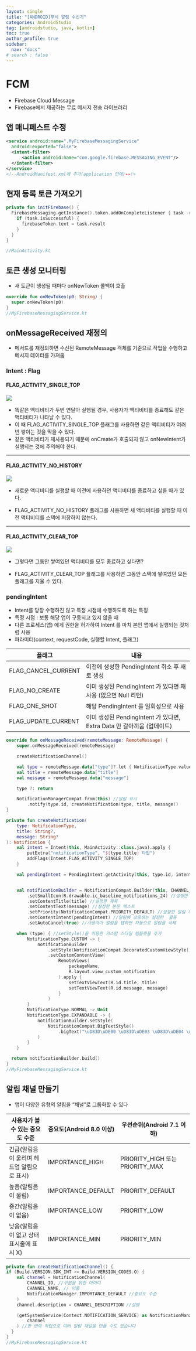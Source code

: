 ```yaml
---
layout: single
title: "[ANDROID]푸시 알림 수신기"
categories: AndroidStudio
tag: [androidstudio, java, kotlin]
toc: true
author_profile: true
sidebar:
  nav: "docs"
# search : false
---
```


# FCM

- Firebase Cloud Message
- Firebase에서 제공하는 무료 메시지 전송 라이브러리

## 앱 매니페스트 수정

```xml
<service android:name=".MyFirebaseMessagingService"
  android:exported="false">
  <intent-filter>
      <action android:name="com.google.firebase.MESSAGING_EVENT"/>
  </intent-filter>
</service>
<!--AndroidManifest.xml에 추가(application 안에)--!>
```

## 현재 등록 토큰 가져오기

```kotlin
private fun initFirebase() {
  FirebaseMessaging.getInstance().token.addOnCompleteListener { task ->
    if (task.isSuccessful) {
      firebaseToken.text = task.result
    }
  }
}

//MainActivity.kt
```

## 토큰 생성 모니터링

- 새 토큰이 생성될 때마다 onNewToken 콜백이 호출

```kotlin
override fun onNewToken(p0: String) {
  super.onNewToken(p0)
}
//MyFirebaseMessagingService.kt
```

## onMessageReceived 재정의

- 메서드를 재정의하면 수신된 RemoteMessage 객체를 기준으로 작업을 수행하고 메시지 데이터를 가져옴

### Intent : Flag

#### FLAG_ACTIVITY_SINGLE_TOP

![](/images/2021-01-16-[ANDROID]푸시%20알림%20수신기/FLAG_ACTIVITY_SINGLE_TOP.png)

- 똑같은 액티비티가 두번 연달아 실행될 경우, 사용자가 액티비티를 종료해도 같은 액티비티가 나타날 수 있다.
- 이 때 FLAG_ACTIVITY_SINGLE_TOP 플래그를 사용하면 같은 액티비티가 여러 번 쌓이는 것을 막을 수 있다.
- 같은 액티비티가 재사용되기 때문에 onCreate가 호출되지 않고 onNewIntent가 실행되는 것에 주의해야 한다.

---

#### FLAG_ACTIVITY_NO_HISTORY

![](/images/2021-01-16-[ANDROID]푸시%20알림%20수신기/FLAG_ACTIVITY_NO_HISTORY.png)

- 새로운 액티비티를 실행할 때 이전에 사용하던 액티비티를 종료하고 싶을 때가 있다.

- FLAG_ACTIVITY_NO_HISTORY 플래그를 사용하면 새 액티비티를 실행할 때 이전 액티비티를 스택에 저장하지 않는다.

---

#### FLAG_ACTIVITY_CLEAR_TOP

![](/images/2021-01-16-[ANDROID]푸시%20알림%20수신기/FLAG_ACTIVITY_CLEAR_TOP.png)

- 그렇다면 그동안 쌓여있던 액티비티를 모두 종료하고 싶다면?

- FLAG_ACTIVITY_CLEAR_TOP 플래그를 사용하면 그동안 스택에 쌓여있던 모든 플래그를 지울 수 있다.

### pendingIntent

- Intent를 당장 수행하진 않고 특정 시점에 수행하도록 하는 특징
- 특정 시점 : 보통 해당 앱이 구동되고 있지 않을 때
- 다른 프로세스(앱) 에게 권한을 허가하여 Intent 를 마치 본인 앱에서 실행되는 것처럼 사용
- 파라미터(context, requestCode, 실행할 Intent, 플래그)

| 플래그              | 내용                                                                   |
| ------------------- | ---------------------------------------------------------------------- |
| FLAG_CANCEL_CURRENT | 이전에 생성한 PendingIntent 취소 후 새로 생성                          |
| FLAG_NO_CREATE      | 이미 생성된 PendingIntent 가 있다면 재사용 (없으면 Null 리턴)          |
| FLAG_ONE_SHOT       | 해당 PendingIntent 를 일회성으로 사용                                  |
| FLAG_UPDATE_CURRENT | 이미 생성된 PendingIntent 가 있다면, Extra Data 만 갈아끼움 (업데이트) |

```kotlin
override fun onMessageReceived(remoteMessage: RemoteMessage) {
    super.onMessageReceived(remoteMessage)

    createNotificationChannel()

    val type = remoteMessage.data["type"]?.let { NotificationType.valueOf(it) }
    val title = remoteMessage.data["title"]
    val message = remoteMessage.data["message"]

    type ?: return

    NotificationManagerCompat.from(this) //알림 표시
        .notify(type.id, createNotification(type, title, message))
}

private fun createNotification(
    type: NotificationType,
    title: String?,
    message: String?
): Notification {
    val intent = Intent(this, MainActivity::class.java).apply {
        putExtra("notificationType", "${type.title} 타입")
        addFlags(Intent.FLAG_ACTIVITY_SINGLE_TOP)
    }

    val pendingIntent = PendingIntent.getActivity(this, type.id, intent, FLAG_UPDATE_CURRENT)


    val notificationBuilder = NotificationCompat.Builder(this, CHANNEL_ID) //알림 콘텐츠와 채널을 설정
        .setSmallIcon(R.drawable.ic_baseline_notifications_24) //설정한 작은 아이콘
        .setContentTitle(title) //설정한 제목
        .setContentText(message) //설정한 본문 텍스트
        .setPriority(NotificationCompat.PRIORITY_DEFAULT) //설정한 알림 우선순위
        .setContentIntent(pendingIntent) //알림에 상응하는 설정한  활동
        .setAutoCancel(true) //사용자가 알림을 탭하면 자동으로 알림을 삭제

    when (type) { //setStyle()을 이용한 커스텀 스타일 템플릿을 추가
        NotificationType.CUSTOM -> {
            notificationBuilder
                .setStyle(NotificationCompat.DecoratedCustomViewStyle())
                .setCustomContentView(
                    RemoteViews(
                        packageName,
                        R.layout.view_custom_notification
                    ).apply {
                        setTextViewText(R.id.title, title)
                        setTextViewText(R.id.message, message)
                    }
                )
        }
        NotificationType.NORMAL -> Unit
        NotificationType.EXPANDABLE -> {
            notificationBuilder.setStyle(
                NotificationCompat.BigTextStyle()
                    .bigText("\uD83D\uDE00 \uD83D\uDE03 \uD83D\uDE04 \uD83D\uDE01 \uD83D\uDE06 \uD83D\uDE05 \uD83D\uDE02 \uD83E\uDD23 \uD83E\uDD72 ☺️ \uD83D\uDE0A \uD83D\uDE07 \uD83D\uDE42 \uD83D\uDE43 \uD83D\uDE09 \uD83D\uDE0C \uD83D\uDE0D \uD83E\uDD70 \uD83D\uDE18 \uD83D\uDE17 \uD83D\uDE19 \uD83D\uDE1A \uD83D\uDE0B \uD83D\uDE1B \uD83D\uDE1D \uD83D\uDE1C \uD83E\uDD2A \uD83E\uDD28 \uD83E\uDDD0 \uD83E\uDD13 \uD83D\uDE0E \uD83E\uDD78 \uD83E\uDD29 \uD83E\uDD73 \uD83D\uDE0F \uD83D\uDE12 \uD83D\uDE1E \uD83D\uDE14 \uD83D\uDE1F \uD83D\uDE15 \uD83D\uDE41 ☹️ \uD83D\uDE23 \uD83D\uDE16 \uD83D\uDE2B \uD83D\uDE29 \uD83E\uDD7A \uD83D\uDE22 \uD83D\uDE2D \uD83D\uDE24 \uD83D\uDE20 \uD83D\uDE21 \uD83E\uDD2C \uD83E\uDD2F \uD83D\uDE33")
            )
        }
    }

  return notificationBuilder.build()
}
//MyFirebaseMessagingService.kt
```

## 알림 채널 만들기

- 앱이 다양한 유형의 알림을 “채널”로 그룹화할 수 있다

| 사용자가 볼 수 있는 중요도 수준            | 중요도(Android 8.0 이상) | 우선순위(Android 7.1 이하)      |
| ------------------------------------------ | ------------------------ | ------------------------------- |
| 긴급(알림음이 울리며 헤드업 알림으로 표시) | IMPORTANCE_HIGH          | PRIORITY_HIGH 또는 PRIORITY_MAX |
| 높음(알림음이 울림)                        | IMPORTANCE_DEFAULT       | PRIORITY_DEFAULT                |
| 중간(알림음이 없음)                        | IMPORTANCE_LOW           | PRIORITY_LOW                    |
| 낮음(알림음이 없고 상태 표시줄에 표시 X)   | IMPORTANCE_MIN           | PRIORITY_MIN                    |

```kotlin
private fun createNotificationChannel() {
if (Build.VERSION.SDK_INT >= Build.VERSION_CODES.O) {
    val channel = NotificationChannel(
        CHANNEL_ID, //구분을 위한 아이디
        CHANNEL_NAME, // 이름
        NotificationManager.IMPORTANCE_DEFAULT //중요도 수준
    )
    channel.description = CHANNEL_DESCRIPTION //설명

    (getSystemService(Context.NOTIFICATION_SERVICE) as NotificationManager).createNotificationChannel(
        channel
    ) //한 번의 작업으로 여러 알림 채널을 만들 수도 있습니다
  }
}
//MyFirebaseMessagingService.kt
```

